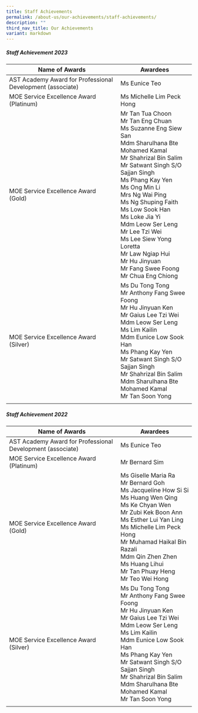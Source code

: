 ```yaml
---
title: Staff Achievements
permalink: /about-us/our-achievements/staff-achievements/
description: ""
third_nav_title: Our Achievements
variant: markdown
---
```

##### Staff Achievement 2023
| Name of Awards | Awardees | 
| -------- | -------- |
| AST Academy Award for Professional Development (associate)    | Ms Eunice Teo    | 
| MOE Service Excellence Award (Platinum)| Ms Michelle Lim Peck Hong|
|MOE Service Excellence Award (Gold) | Mr Tan Tua Choon<br>Mr Tan Eng Chuan<br>Ms Suzanne Eng Siew San<br>Mdm Sharulhana Bte Mohamed Kamal<br>Mr Shahrizal Bin Salim<br>Mr Satwant Singh S/O Sajjan Singh<br>Ms Phang Kay Yen<br>Ms Ong Min Li<br>Mrs Ng Wai Ping<br>Ms Ng Shuping Faith<br>Ms Low Sook Han<br>Ms Loke Jia Yi<br>Mdm Leow Ser Leng<br>Mr Lee Tzi Wei<br>Ms Lee Siew Yong Loretta<br>Mr Law Ngiap Hui<br>Mr Hu Jinyuan<br>Mr Fang Swee Foong<br>Mr Chua Eng Chiong | 
|MOE Service Excellence Award (Silver) |Ms Du Tong Tong<br> Mr Anthony Fang Swee Foong<br>Mr Hu Jinyuan Ken<br>Mr Gaius Lee Tzi Wei<br>Mdm Leow Ser Leng<br>Ms Lim Kailin<br>Mdm Eunice Low Sook Han<br>Ms Phang Kay Yen<br>Mr Satwant Singh S/O Sajjan Singh<br>Mr Shahrizal Bin Salim<br>Mdm Sharulhana Bte Mohamed Kamal<br>Mr Tan Soon Yong|
| | |



##### Staff Achievement 2022

| Name of Awards | Awardees | 
| -------- | -------- |
| AST Academy Award for Professional Development (associate)    | Ms Eunice Teo    | 
| MOE Service Excellence Award (Platinum)| Mr Bernard Sim|
|MOE Service Excellence Award (Gold) | Ms Giselle Maria Ra<br>Mr Bernard Goh<br>Ms Jacqueline How Si Si<br>Ms Huang Wen Qing<br>Ms Ke Chyan Wen<br>Mr Zubi Kek Boon Ann<br>Ms Esther Lui Yan Ling<br>Ms Michelle Lim Peck Hong<br>Mr Muhamad Haikal Bin Razali<br>Mdm Qin Zhen Zhen<br>Ms Huang Lihui<br>Mr Tan Phuay Heng<br>Mr Teo Wei Hong | 
|MOE Service Excellence Award (Silver) |Ms Du Tong Tong<br> Mr Anthony Fang Swee Foong<br>Mr Hu Jinyuan Ken<br>Mr Gaius Lee Tzi Wei<br>Mdm Leow Ser Leng<br>Ms Lim Kailin<br>Mdm Eunice Low Sook Han<br>Ms Phang Kay Yen<br>Mr Satwant Singh S/O Sajjan Singh<br>Mr Shahrizal Bin Salim<br>Mdm Sharulhana Bte Mohamed Kamal<br>Mr Tan Soon Yong|
| | |